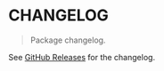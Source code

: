 # CHANGELOG

> Package changelog.

See [GitHub Releases](https://github.com/stdlib-js/math-base-tools-continued-fraction/releases) for the changelog.